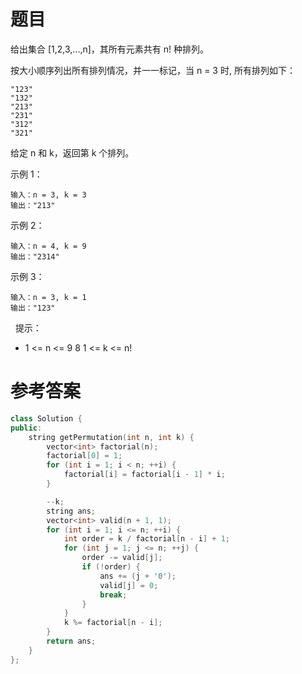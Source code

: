 # 题目
给出集合 [1,2,3,...,n]，其所有元素共有 n! 种排列。

按大小顺序列出所有排列情况，并一一标记，当 n = 3 时, 所有排列如下：

    "123"
    "132"
    "213"
    "231"
    "312"
    "321"
给定 n 和 k，返回第 k 个排列。

示例 1：

    输入：n = 3, k = 3
    输出："213"
示例 2：

    输入：n = 4, k = 9
    输出："2314"
示例 3：

    输入：n = 3, k = 1
    输出："123"
 
提示：

* 1 <= n <= 9
8 1 <= k <= n!

# 参考答案
```c++
class Solution {
public:
    string getPermutation(int n, int k) {
        vector<int> factorial(n);
        factorial[0] = 1;
        for (int i = 1; i < n; ++i) {
            factorial[i] = factorial[i - 1] * i;
        }

        --k;
        string ans;
        vector<int> valid(n + 1, 1);
        for (int i = 1; i <= n; ++i) {
            int order = k / factorial[n - i] + 1;
            for (int j = 1; j <= n; ++j) {
                order -= valid[j];
                if (!order) {
                    ans += (j + '0');
                    valid[j] = 0;
                    break;
                }
            }
            k %= factorial[n - i];
        }   
        return ans;     
    }
};
